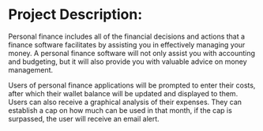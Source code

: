 # Project Description:
Personal finance includes all of the financial decisions and actions that a finance software facilitates by assisting you in effectively managing your money. A personal finance software will not only assist you with accounting and budgeting, but it will also provide you with valuable advice on money management.

Users of personal finance applications will be prompted to enter their costs, after which their wallet balance will be updated and displayed to them. Users can also receive a graphical analysis of their expenses. They can establish a cap on how much can be used in that month, if the cap is surpassed, the user will receive an email alert.
